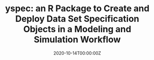 ---
title: 'yspec: an R Package to Create and Deploy Data Set Specification Objects in a Modeling and Simulation Workflow'
authors:
- Kyle Baron
date: '2020-10-14T00:00:00Z'

# Schedule page publish date (NOT proceeding's date).
publishDate: '20001-01-01T00:00:00Z'

# proceeding type.
# Legend: 0 = Uncategorized; 1 = Talk, 2 = Keynote, 3 = Workshop
# To add more update publications_types.toml and en.yaml
proceeding_types: ['1']

# proceeding name and optional abbreviated proceeding name.
proceeding: Presented at 2020 Conference
proceeding_short: Presented at 2020 Conference

abstract: 

tags:
- Metrum Research Group
featured: false

links:
url_slides: 'https://github.com/rinpharma/2020_presentations/tree/master/talks_folder/2020-Baron-yspec.pdf'
url_video: 'https://youtu.be/Q7_wFMmwxMs'

---